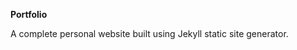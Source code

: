 <strong>Portfolio</strong>

<p>A complete personal website built using Jekyll static site generator.</p>

